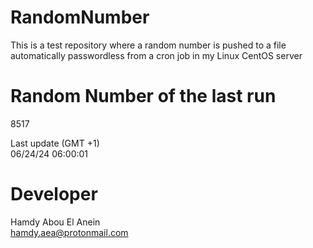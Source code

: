 # RandomNumber    
This is a test repository where a random number is pushed to a file automatically passwordless from a cron job in my Linux CentOS server    
# Random Number of the last run   
8517
      
Last update (GMT +1)    
06/24/24 06:00:01
# Developer    
Hamdy Abou El Anein   
hamdy.aea@protonmail.com

